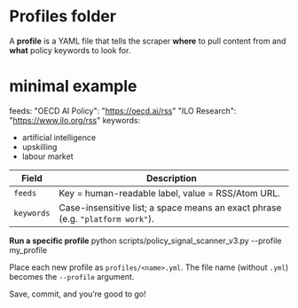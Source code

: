 # Profiles folder

A **profile** is a YAML file that tells the scraper **where** to pull content from and **what** policy keywords to look for.

# minimal example
feeds:
  "OECD AI Policy": "https://oecd.ai/rss"
  "ILO Research":   "https://www.ilo.org/rss"
keywords:
  - artificial intelligence
  - upskilling
  - labour market

| Field      | Description                                                                    |
| ---------- | ------------------------------------------------------------------------------ |
| `feeds`    | Key = human-readable label, value = RSS/Atom URL.                              |
| `keywords` | Case-insensitive list; a space means an exact phrase (e.g. `"platform work"`). |

**Run a specific profile**
python scripts/policy_signal_scanner_v3.py --profile my_profile

Place each new profile as `profiles/<name>.yml`.
The file name (without `.yml`) becomes the `--profile` argument.

Save, commit, and you’re good to go!
